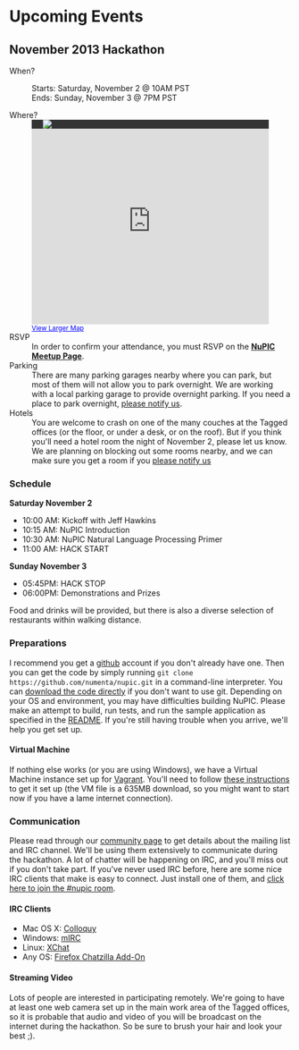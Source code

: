
# Upcoming Events

## November 2013 Hackathon

<dl>
    <dt>When?</dt>
    <dd>
        <p>Starts: Saturday, November 2 @ 10AM PST<br/>
        Ends: Sunday, November 3 @ 7PM PST</p>
    </dd>
    <dt>Where?</dt>
    <dd>
        <div style="background:#333;width:405px;padding-left: 20px">
            <a href="http://about.tagged.com/"><img src="{{ site.baseurl }}/images/tagged_logo.png"/></a>
        </div>
        <iframe width="425" height="350" frameborder="0" scrolling="no" marginheight="0" marginwidth="0" src="https://www.google.com/maps?sll=37.794875,-122.40252210000001&amp;sspn=0.05208966829617781,0.08789348700432825&amp;t=m&amp;q=Tagged+Inc&amp;dg=opt&amp;ie=UTF8&amp;hq=Tagged+Inc&amp;hnear=&amp;ll=37.799276,-122.40059&amp;spn=0.06457,0.10896&amp;output=embed">
        </iframe>
        <br />
        <small><a href="https://www.google.com/maps?sll=37.79487499999999,-122.40252210000001&amp;sspn=0.03228569057386436,0.05562137110402536&amp;t=m&amp;q=Tagged+Inc&amp;dg=opt&amp;ie=UTF8&amp;hq=Tagged+Inc&amp;hnear=&amp;ll=37.794875,-122.402522&amp;spn=0.032286,0.055621&amp;source=embed" style="color:#0000FF;text-align:left">View Larger Map</a>
        </small>
    </dd>
    <dt>RSVP</dt>
    <dd>
        In order to confirm your attendance, you must RSVP on the <strong><a href="http://www.meetup.com/numenta/events/136809782/">NuPIC Meetup Page</a></strong>.
    </dd>
    <dt>Parking</dt>
    <dd>There are many parking garages nearby where you can park, but most of them will not allow you to park overnight. We are working with a local parking garage to provide overnight parking. If you need a place to park overnight, <a href="mailto:matt@numenta.org?subject=Hackathon%20Parking">please notify us</a>.</dd>
    <dt>Hotels</dt>
    <dd>You are welcome to crash on one of the many couches at the Tagged offices (or the floor, or under a desk, or on the roof). But if you think you'll need a hotel room the night of November 2, please let us know. We are planning on blocking out some rooms nearby, and we can make sure you get a room if you <a href="mailto:matt@numenta.org?subject=Hackathon%20Hotels">please notify us</a></dd>
</dl>

### Schedule
**Saturday November 2**

- 10:00 AM: Kickoff with Jeff Hawkins
- 10:15 AM: NuPIC Introduction
- 10:30 AM: NuPIC Natural Language Processing Primer
- 11:00 AM: HACK START

**Sunday November 3**
- 05:45PM: HACK STOP
- 06:00PM: Demonstrations and Prizes

Food and drinks will be provided, but there is also a diverse selection of restaurants within walking distance.

### Preparations
I recommend you get a [github](http://github.com) account if you don't already have one. Then you can get the code by simply running `git clone https://github.com/numenta/nupic.git` in a command-line interpreter. You can [download the code directly](https://github.com/numenta/nupic/archive/master.zip) if you don't want to use git. Depending on your OS and environment, you may have difficulties building NuPIC. Please make an attempt to build, run tests, and run the sample application as specified in the [README](https://github.com/numenta/nupic#numenta-platform-for-intelligent-computing-nupic). If you're still having trouble when you arrive, we'll help you get set up.

#### Virtual Machine
If nothing else works (or you are using Windows), we have a Virtual Machine instance set up for [Vagrant](http://www.vagrantup.com/). You'll need to follow [these instructions](https://github.com/numenta/nupic/wiki/Running-Nupic-in-a-Virtual-Machine) to get it set up (the VM file is a 635MB download, so you might want to start now if you have a lame internet connection).

### Communication
Please read through our [community page](http://numenta.org/community.html) to get details about the mailing list and IRC channel. We'll be using them extensively to communicate during the hackathon. A lot of chatter will be happening on IRC, and you'll miss out if you don't take part. If you've never used IRC before, here are some nice IRC clients that make is easy to connect. Just install one of them, and [click here to join the #nupic room](irc://irc.freenode.net/nupic).

#### IRC Clients
- Mac OS X: [Colloquy](http://colloquy.info/)
- Windows: [mIRC](http://www.mirc.com/)
- Linux: [XChat](http://xchat.org/)
- Any OS: [Firefox Chatzilla Add-On](http://chatzilla.hacksrus.com/)

#### Streaming Video
Lots of people are interested in participating remotely. We're going to have at least one web camera set up in the main work area of the Tagged offices, so it is probable that audio and video of you will be broadcast on the internet during the hackathon. So be sure to brush your hair and look your best ;).
